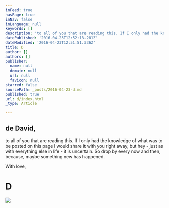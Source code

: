 ```yaml
---
inFeed: true
hasPage: true
inNav: false
inLanguage: null
keywords: []
description: 'to all of you that are reading this. If I only had the knowledge of what was to be posted on this page I would share it with you right away, but hey - just as with everything else in life - it is uncertain. So drop by every now and then, because, maybe something new has happened.'
datePublished: '2016-04-23T12:52:18.281Z'
dateModified: '2016-04-23T12:51:51.336Z'
title: D
author: []
authors: []
publisher:
  name: null
  domain: null
  url: null
  favicon: null
starred: false
sourcePath: _posts/2016-04-23-d.md
published: true
url: d/index.html
_type: Article

---
```

## de David, 

to all of you that are reading this. If I only had the knowledge of what was to be posted on this page I would share it with you right away, but hey - just as with everything else in life - it is uncertain. So drop by every now and then, because, maybe something new has happened.

With love, 

# D
![](https://the-grid-user-content.s3-us-west-2.amazonaws.com/2b4b802f-c01d-4e75-b6b1-7df6eaa171c7.png)